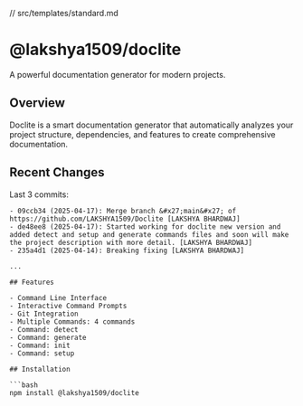 // src/templates/standard.md
# @lakshya1509/doclite

A powerful documentation generator for modern projects.

## Overview

Doclite is a smart documentation generator that automatically analyzes your project structure, dependencies, and features to create comprehensive documentation.

## Recent Changes
Last 3 commits:
```git
- 09ccb34 (2025-04-17): Merge branch &#x27;main&#x27; of https://github.com/LAKSHYA1509/Doclite [LAKSHYA BHARDWAJ]
- de48ee8 (2025-04-17): Started working for doclite new version and added detect and setup and generate commands files and soon will make the project description with more detail. [LAKSHYA BHARDWAJ]
- 235a4d1 (2025-04-14): Breaking fixing [LAKSHYA BHARDWAJ]

...

## Features

- Command Line Interface
- Interactive Command Prompts
- Git Integration
- Multiple Commands: 4 commands
- Command: detect
- Command: generate
- Command: init
- Command: setup

## Installation

```bash
npm install @lakshya1509/doclite